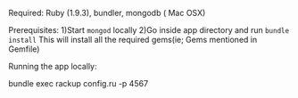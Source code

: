 

Required: Ruby (1.9.3), bundler, mongodb ( Mac OSX)

Prerequisites:
1)Start `mongod` locally
2)Go inside app directory and run
       `bundle install`
   This will install all the required gems(ie; Gems mentioned in Gemfile)



Running the app locally:

bundle exec rackup config.ru -p 4567